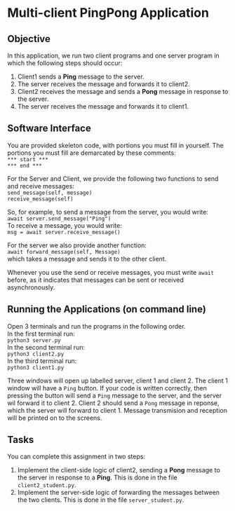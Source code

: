 # Multi-client PingPong Application

## Objective
In this application, we run two client programs and one server program in which the following steps should occur:
1. Client1 sends a **Ping** message to the server.
2. The server receives the message and forwards it to client2.
4. Client2 receives the message and sends a **Pong** message in response to the server.
2. The server receives the message and forwards it to client1.

## Software Interface
You are provided skeleton code, with portions you must fill in yourself. The portions you must fill are demarcated by these comments:  
`*** start ***`  
`*** end ***`  

For the Server and Client, we provide the following two functions to send and receive messages:  
`send_message(self, message)`  
`receive_message(self)`  

So, for example, to send a message from the server, you would write:  
`await server.send_message("Ping")`  
To receive a message, you would write:  
`msg = await server.receive_message()` 

For the server we also provide another function:  
`await forward_message(self, Message)`  
which takes a message and sends it to the other client.

Whenever you use the send or receive messages, you must write `await` before, as it indicates that messages can be sent or received asynchronously.

## Running the Applications (on command line)
Open 3 terminals and run the programs in the following order.  
In the first terminal run:  
`python3 server.py`    
In the second terminal run:  
`python3 client2.py`  
In the third terminal run:  
`python3 client1.py`

Three windows will open up labelled server, client 1 and client 2. The client 1 window will have a `Ping` button. If your code is written correctly, then pressing the button will send a `Ping` message to the server, and the server wil forward it to client 2. Client 2 should send a `Pong` message in reponse, which the server will forward to client 1. Message transmision and reception will be printed on to the screens.

## Tasks
You can complete this assignment in two steps:
1. Implement the client-side logic of client2, sending a **Pong** message to the server in response to a **Ping**. This is done in the file `client2_student.py`.
2. Implement the server-side logic of forwarding the messages between the two clients. This is done in the file `server_student.py`.
